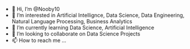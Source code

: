- 👋 Hi, I’m @Nooby10
- 👀 I’m interested in Artificial Intellignce, Data Science, Data Engineering, Natural Language Processing, Business Analytics
- 🌱 I’m currently learning Data Science, Artificial Intelligence
- 💞️ I’m looking to collaborate on Data Science Projects
- 📫 How to reach me ...

<!---
Nooby10/Nooby10 is a ✨ special ✨ repository because its `README.md` (this file) appears on your GitHub profile.
You can click the Preview link to take a look at your changes.
--->
